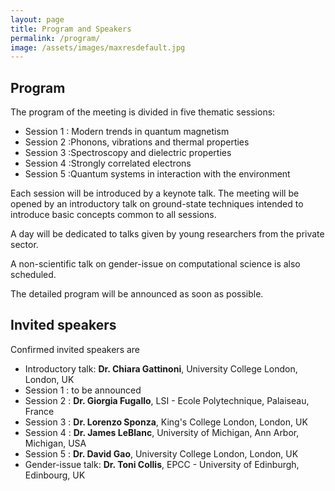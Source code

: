 ```yaml
---
layout: page
title: Program and Speakers
permalink: /program/
image: /assets/images/maxresdefault.jpg
---
```

## Program 
<b></b>

The program of the meeting is divided in five thematic sessions:

* Session 1 : Modern trends in quantum magnetism
* Session 2 :Phonons, vibrations and thermal properties
* Session 3 :Spectroscopy and dielectric properties
* Session 4 :Strongly correlated electrons
* Session 5 :Quantum systems in interaction with the environment

Each session will be introduced by a keynote talk. 
The meeting will be opened by an introductory talk on ground-state techniques intended to introduce basic concepts common to all sessions.

A day will be dedicated to talks given by young researchers from the private sector. 

A non-scientific talk on gender-issue on computational science is also scheduled.

The detailed program will be announced as soon as possible.

## Invited speakers
<b></b>

Confirmed invited speakers are

* Introductory talk: **Dr. Chiara Gattinoni**, University College London, London, UK 
* Session 1 : to be announced
* Session 2 : **Dr. Giorgia Fugallo**, LSI - Ecole Polytechnique, Palaiseau, France
* Session 3 : **Dr. Lorenzo Sponza**, King's College London, London, UK
* Session 4 : **Dr. James LeBlanc**, University of Michigan, Ann Arbor, Michigan, USA
* Session 5 : **Dr. David Gao**, University College London, London, UK
* Gender-issue talk: **Dr. Toni Collis**, EPCC - University of Edinburgh, Edinbourg, UK
